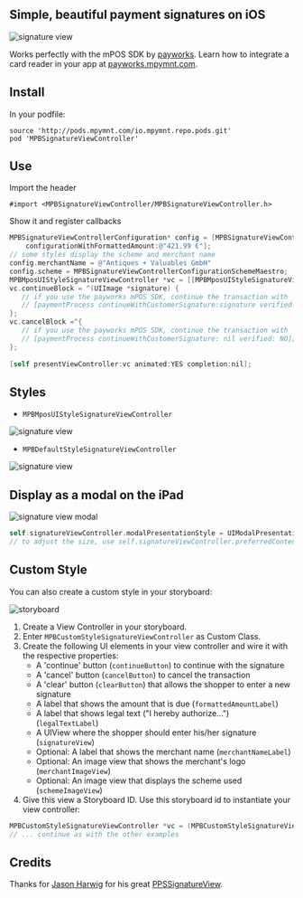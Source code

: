 ## Simple, beautiful payment signatures on iOS

![signature view](https://bytebucket.org/payworks/mpos.ios.blocks.signatureview/raw/bc411f7f2cb451ebf61736a82ac8034e4388801a/screen3.png "Signature View")

Works perfectly with the mPOS SDK by [payworks](http://www.payworksmobile.com). Learn how to integrate a card reader in your app at [payworks.mpymnt.com](http://www.payworks.mpymnt.com).

## Install

In your podfile:

	source 'http://pods.mpymnt.com/io.mpymnt.repo.pods.git'
    pod 'MPBSignatureViewController'

## Use

Import the header

    #import <MPBSignatureViewController/MPBSignatureViewController.h>

Show it and register callbacks

```objectivec
MPBSignatureViewControllerConfiguration* config = [MPBSignatureViewControllerConfiguration 
    configurationWithFormattedAmount:@"421.99 €"];
// some styles display the scheme and merchant name
config.merchantName = @"Antiques + Valuables GmbH"
config.scheme = MPBSignatureViewControllerConfigurationSchemeMaestro;
MPBMposUIStyleSignatureViewController *vc = [[MPBMposUIStyleSignatureViewController alloc] initWithConfiguration: config];
vc.continueBlock = ^(UIImage *signature) {
   // if you use the payworks mPOS SDK, continue the transaction with
   // [paymentProcess continueWithCustomerSignature:signature verified:YES];
};
vc.cancelBlock =^{
   // if you use the payworks mPOS SDK, continue the transaction with
   // [paymentProcess continueWithCustomerSignature: nil verified: NO];
};
    
[self presentViewController:vc animated:YES completion:nil];
```

## Styles

* `MPBMposUIStyleSignatureViewController`

![signature view](https://bytebucket.org/payworks/mpos.ios.blocks.signatureview/raw/bc411f7f2cb451ebf61736a82ac8034e4388801a/screen3.png "Signature View")


* `MPBDefaultStyleSignatureViewController`

![signature view](https://bytebucket.org/payworks/mpos.ios.blocks.signatureview/raw/bc411f7f2cb451ebf61736a82ac8034e4388801a/screen1.png "Signature View")


## Display as a modal on the iPad

![signature view modal](https://bytebucket.org/payworks/mpos.ios.blocks.signatureview/raw/bc411f7f2cb451ebf61736a82ac8034e4388801a/screen2.png "Signature View Modal")

```objectivec
self.signatureViewController.modalPresentationStyle = UIModalPresentationFormSheet;
// to adjust the size, use self.signatureViewController.preferredContentSize = CGSizeMake(800, 500);
```

## Custom Style

You can also create a custom style in your storyboard:

![storyboard](https://bytebucket.org/payworks/mpos.ios.blocks.signatureview/raw/bc411f7f2cb451ebf61736a82ac8034e4388801a/screen4.png "Storyboard")


1. Create a View Controller in your storyboard.
2. Enter `MPBCustomStyleSignatureViewController` as Custom Class.
3. Create the following UI elements in your view controller and wire it with the respective properties:
	- A 'continue' button (`continueButton`) to continue with the signature
	- A 'cancel' button (`cancelButton`) to cancel the transaction
	- A 'clear' button (`clearButton`) that allows the shopper to enter a new signature
	- A label that shows the amount that is due (`formattedAmountLabel`)
	- A label that shows legal text ("I hereby authorize...") (`legalTextLabel`)
	- A UIView where the shopper should enter his/her signature (`signatureView`)
	- Optional: A label that shows the merchant name (`merchantNameLabel`)
	- Optional: An image view that shows the merchant's logo (`merchantImageView`)
	- Optional: An image view that displays the scheme used (`schemeImageView`)
4. Give this view a Storyboard ID. Use this storyboard id to instantiate your view controller:

```objectivec
MPBCustomStyleSignatureViewController *vc = (MPBCustomStyleSignatureViewController *)[self.storyboard instantiateViewControllerWithIdentifier:identifier];
// ... continue as with the other examples
```

## Credits

Thanks for [Jason Harwig](https://github.com/jharwig) for his great [PPSSignatureView](https://github.com/jharwig/PPSSignatureView).